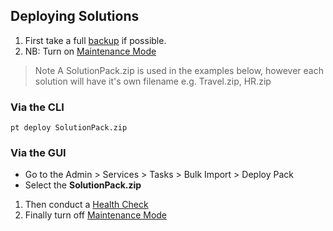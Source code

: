 ## Deploying Solutions

1. First take a full [backup](http://docs.papertrail.co.za/Configuration/Backups) if possible.
2. NB: Turn on [Maintenance Mode](http://docs.papertrail.co.za/Reference/maintenance)
> Note A SolutionPack.zip is used in the examples below, however each solution will have it's own filename e.g.  Travel.zip, HR.zip

### Via the CLI

`pt deploy SolutionPack.zip`

### Via the GUI

* Go to the Admin > Services > Tasks > Bulk Import > Deploy Pack
* Select the **SolutionPack.zip**

1. Then conduct a [Health Check](http://docs.papertrail.co.za/Reference/health)
1. Finally turn off [Maintenance Mode](http://docs.papertrail.co.za/Reference/maintenance)